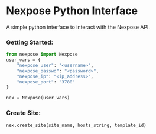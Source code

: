 Nexpose Python Interface
=====
A simple python interface to interact with the Nexpose API.
### Getting Started:
```python
from nexpose import Nexpose
user_vars = {
    "nexpose_user": "<username>",
    "nexpose_passwd": "<password>",
    "nexpose_ip": "<ip_address>",
    "nexpose_port": "3780"
} 

nex = Nexpose(user_vars)
```
### Create Site:
```python
nex.create_site(site_name, hosts_string, template_id)
```

